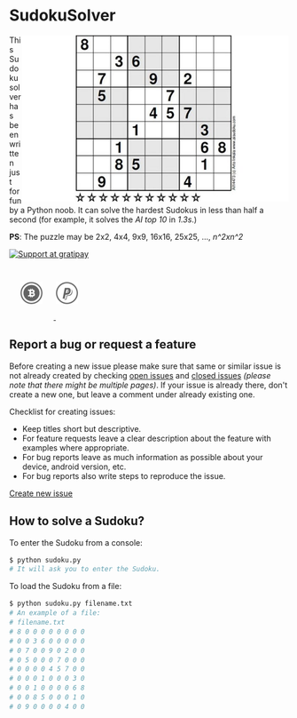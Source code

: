 SudokuSolver
============

<img alt="Default sudoku" align="right" height="300"
   src="https://github.com/AChep/SudokuSolver/raw/master/art/sudoku.jpg" />

This Sudoku solver has been written just for fun by a Python noob. It can solve the hardest Sudokus in less than half a second (for example, it solves the _AI top 10_ in _1.3s_.)

**PS**: The puzzle may be 2x2, 4x4, 9x9, 16x16, 25x25, ..., _n^2xn^2_

[![Support at gratipay](http://img.shields.io/gratipay/AChep.svg)](https://gratipay.com/AChep/)

<a href="bitcoin:1GYj49ZnMByKj2f6p7r4f92GQi5pR6BSMz?amount=0.005">
  <img alt="Bitcoin wallet: 1GYj49ZnMByKj2f6p7r4f92GQi5pR6BSMz" vspace="28" hspace="20"
       src="https://github.com/AChep/SudokuSolver/raw/master/art/btn_bitcoin.png" />
</a> <a href="http://goo.gl/UrecGo">
  <img alt="PayPal" vspace="28"
       src="https://github.com/AChep/SudokuSolver/raw/master/art/btn_paypal.png" />
</a>

Report a bug or request a feature
----------------
Before creating a new issue please make sure that same or similar issue is not already created by checking [open issues][2] and [closed issues][3] *(please note that there might be multiple pages)*. If your issue is already there, don't create a new one, but leave a comment under already existing one.

Checklist for creating issues:

- Keep titles short but descriptive.
- For feature requests leave a clear description about the feature with examples where appropriate.
- For bug reports leave as much information as possible about your device, android version, etc.
- For bug reports also write steps to reproduce the issue.

[Create new issue][1]

How to solve a Sudoku?
----------------
To enter the Sudoku from a console:

``` bash
$ python sudoku.py
# It will ask you to enter the Sudoku.
```

To load the Sudoku from a file:

``` bash
$ python sudoku.py filename.txt
# An example of a file:
# filename.txt
# 8 0 0 0 0 0 0 0 0
# 0 0 3 6 0 0 0 0 0
# 0 7 0 0 9 0 2 0 0
# 0 5 0 0 0 7 0 0 0
# 0 0 0 0 4 5 7 0 0
# 0 0 0 1 0 0 0 3 0
# 0 0 1 0 0 0 0 6 8
# 0 0 8 5 0 0 0 1 0
# 0 9 0 0 0 0 4 0 0
```

[1]: https://github.com/AChep/SudokuSolver/issues/new
[2]: https://github.com/AChep/SudokuSolver/issues?state=open
[3]: https://github.com/AChep/SudokuSolver/issues?state=closed